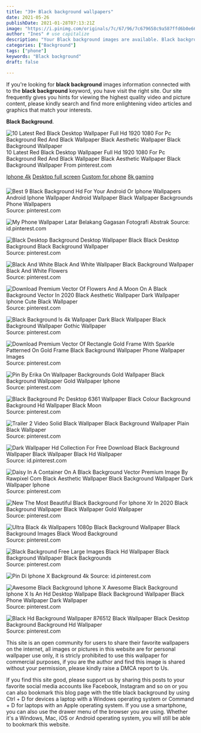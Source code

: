 ```yaml
---
title: "39+ Black background wallpapers"
date: 2021-05-26
publishDate: 2021-01-28T07:13:21Z
image: "https://i.pinimg.com/originals/7c/67/96/7c679658c9a587ffd6b0e66c9ab0d0fe.jpg"
author: "Ines" # use capitalize
description: "Your Black background images are available. Black background are a topic that is being searched for and liked by netizens now. You can Find and Download the Black background files here. Get all free images."
categories: ["Background"]
tags: ["phone"]
keywords: "Black background"
draft: false

---
```


If you're looking for **black background** images information connected with to the **black background** keyword, you have visit the right  site.  Our site frequently  gives you  hints  for viewing  the highest  quality video and picture  content, please kindly search and find more enlightening video articles and graphics  that match your interests.

**Black Background**. 

![10 Latest Red Black Desktop Wallpaper Full Hd 1920 1080 For Pc Background Red And Black Wallpaper Black Aesthetic Wallpaper Black Background Wallpaper](https://i.pinimg.com/originals/7d/45/99/7d45996cee4ce99a1c795b5e60e10105.jpg "10 Latest Red Black Desktop Wallpaper Full Hd 1920 1080 For Pc Background Red And Black Wallpaper Black Aesthetic Wallpaper Black Background Wallpaper")
10 Latest Red Black Desktop Wallpaper Full Hd 1920 1080 For Pc Background Red And Black Wallpaper Black Aesthetic Wallpaper Black Background Wallpaper From pinterest.com

[Iphone 4k](/iphone-4k/)
[Desktop full screen](/desktop-full-screen/)
[Custom for phone](/custom-for-phone/)
[8k gaming](/8k-gaming/)



### 

 


![Best 9 Black Background Hd For Your Android Or Iphone Wallpapers Android Iphone Wallpaper Android Wallpaper Black Wallpaper Backgrounds Phone Wallpapers](https://i.pinimg.com/originals/a3/11/73/a31173353bf89b777f79b0bedc532a13.jpg "Best 9 Black Background Hd For Your Android Or Iphone Wallpapers Android Iphone Wallpaper Android Wallpaper Black Wallpaper Backgrounds Phone Wallpapers")
Source: pinterest.com

 

![My Phone Wallpaper Latar Belakang Gagasan Fotografi Abstrak](https://i.pinimg.com/originals/b9/6a/8f/b96a8fae9bb7bcd78c3e48c6375f1317.jpg "My Phone Wallpaper Latar Belakang Gagasan Fotografi Abstrak")
Source: id.pinterest.com

 

![Black Desktop Background Desktop Wallpaper Black Black Desktop Background Black Background Wallpaper](https://i.pinimg.com/originals/bf/f6/61/bff66164839ef9738ac4d5c2027024a6.jpg "Black Desktop Background Desktop Wallpaper Black Black Desktop Background Black Background Wallpaper")
Source: pinterest.com

 

![Black And White Black And White Wallpaper Black Background Wallpaper Black And White Flowers](https://i.pinimg.com/736x/fe/29/84/fe2984719cc9e96b911d6b5eefd35dc7.jpg "Black And White Black And White Wallpaper Black Background Wallpaper Black And White Flowers")
Source: pinterest.com

 

![Download Premium Vector Of Flowers And A Moon On A Black Background Vector In 2020 Black Aesthetic Wallpaper Dark Wallpaper Iphone Cute Black Wallpaper](https://i.pinimg.com/originals/af/21/b8/af21b88c14d89303f6d711bcb6ed8212.jpg "Download Premium Vector Of Flowers And A Moon On A Black Background Vector In 2020 Black Aesthetic Wallpaper Dark Wallpaper Iphone Cute Black Wallpaper")
Source: pinterest.com

 

![Black Background Is 4k Wallpaper Dark Black Wallpaper Black Background Wallpaper Gothic Wallpaper](https://i.pinimg.com/originals/63/5b/6e/635b6e3b30bfeae7b713cb8162aa2c9a.jpg "Black Background Is 4k Wallpaper Dark Black Wallpaper Black Background Wallpaper Gothic Wallpaper")
Source: pinterest.com

 

![Download Premium Vector Of Rectangle Gold Frame With Sparkle Patterned On Gold Frame Black Background Wallpaper Phone Wallpaper Images](https://i.pinimg.com/originals/b8/6f/e6/b86fe6f3ff984d7cc636c55ebaeaccb8.jpg "Download Premium Vector Of Rectangle Gold Frame With Sparkle Patterned On Gold Frame Black Background Wallpaper Phone Wallpaper Images")
Source: pinterest.com

 

![Pin By Erika On Wallpaper Backgrounds Gold Wallpaper Black Background Wallpaper Gold Wallpaper Iphone](https://i.pinimg.com/736x/88/60/43/8860434c219445830896bf3d2e3a7167.jpg "Pin By Erika On Wallpaper Backgrounds Gold Wallpaper Black Background Wallpaper Gold Wallpaper Iphone")
Source: pinterest.com

 

![Black Background Pc Desktop 6361 Wallpaper Black Colour Background Background Hd Wallpaper Black Moon](https://i.pinimg.com/originals/1d/55/4a/1d554ab47260d38a544efbee112afa0d.jpg "Black Background Pc Desktop 6361 Wallpaper Black Colour Background Background Hd Wallpaper Black Moon")
Source: pinterest.com

 

![Trailer 2 Video Solid Black Wallpaper Black Background Wallpaper Plain Black Wallpaper](https://i.pinimg.com/originals/b8/8e/59/b88e5919775afd0de88efa8ebcaf1250.png "Trailer 2 Video Solid Black Wallpaper Black Background Wallpaper Plain Black Wallpaper")
Source: pinterest.com

 

![Dark Wallpaper Hd Collection For Free Download Black Background Wallpaper Black Wallpaper Black Hd Wallpaper](https://i.pinimg.com/originals/5b/be/51/5bbe514dd733c24cf53b26dcc5b61d30.jpg "Dark Wallpaper Hd Collection For Free Download Black Background Wallpaper Black Wallpaper Black Hd Wallpaper")
Source: id.pinterest.com

 

![Daisy In A Container On A Black Background Vector Premium Image By Rawpixel Com Black Aesthetic Wallpaper Black Background Wallpaper Dark Wallpaper Iphone](https://i.pinimg.com/originals/52/66/83/52668305e1b6e32a2379cd5ad0842491.jpg "Daisy In A Container On A Black Background Vector Premium Image By Rawpixel Com Black Aesthetic Wallpaper Black Background Wallpaper Dark Wallpaper Iphone")
Source: pinterest.com

 

![New The Most Beautiful Black Background For Iphone Xr In 2020 Black Background Wallpaper Black Wallpaper Gold Wallpaper](https://i.pinimg.com/originals/c4/f4/bc/c4f4bcba01f0ba6001d56f9a144ced88.jpg "New The Most Beautiful Black Background For Iphone Xr In 2020 Black Background Wallpaper Black Wallpaper Gold Wallpaper")
Source: pinterest.com

 

![Ultra Black 4k Wallpapers 1080p Black Background Wallpaper Black Background Images Black Wood Background](https://i.pinimg.com/originals/32/5d/b6/325db6e567793ca609c0e864cd0f63fb.jpg "Ultra Black 4k Wallpapers 1080p Black Background Wallpaper Black Background Images Black Wood Background")
Source: pinterest.com

 

![Black Background Free Large Images Black Hd Wallpaper Black Background Wallpaper Black Backgrounds](https://i.pinimg.com/originals/be/11/87/be11876145fe45d46ee20adc2d56edcf.jpg "Black Background Free Large Images Black Hd Wallpaper Black Background Wallpaper Black Backgrounds")
Source: pinterest.com

 

![Pin Di Iphone X Background 4k](https://i.pinimg.com/originals/09/16/9f/09169f01d7e9fcfbc19eb470ee8afceb.jpg "Pin Di Iphone X Background 4k")
Source: id.pinterest.com

 

![Awesome Black Background Iphone X Awesome Black Background Iphone X Is An Hd Desktop Wallpape Black Background Wallpaper Black Phone Wallpaper Dark Wallpaper](https://i.pinimg.com/originals/87/62/d4/8762d44cc13f67a9a535dd42f3af5084.jpg "Awesome Black Background Iphone X Awesome Black Background Iphone X Is An Hd Desktop Wallpape Black Background Wallpaper Black Phone Wallpaper Dark Wallpaper")
Source: pinterest.com

 

![Black Hd Background Wallpaper 876512 Black Wallpaper Black Desktop Background Background Hd Wallpaper](https://i.pinimg.com/originals/7c/67/96/7c679658c9a587ffd6b0e66c9ab0d0fe.jpg "Black Hd Background Wallpaper 876512 Black Wallpaper Black Desktop Background Background Hd Wallpaper")
Source: pinterest.com

 

This site is an open community for users to share their favorite wallpapers on the internet, all images or pictures in this website are for personal wallpaper use only, it is stricly prohibited to use this wallpaper for commercial purposes, if you are the author and find this image is shared without your permission, please kindly raise a DMCA report to Us.

If you find this site good, please support us by sharing this posts to your favorite social media accounts like Facebook, Instagram and so on or you can also bookmark this blog page with the title black background by using Ctrl + D for devices a laptop with a Windows operating system or Command + D for laptops with an Apple operating system. If you use a smartphone, you can also use the drawer menu of the browser you are using. Whether it's a Windows, Mac, iOS or Android operating system, you will still be able to bookmark this website.
